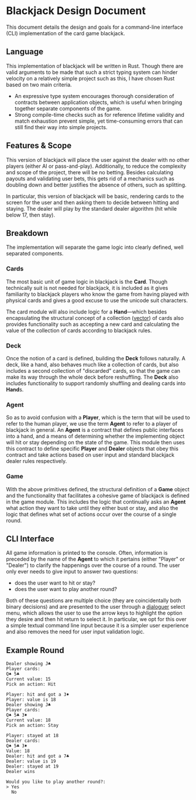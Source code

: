 # Blackjack Design Document
This document details the design and goals for a command-line interface (CLI) implementation of the card game blackjack.

## Language
This implementation of blackjack will be written in Rust. Though there are valid arguments to be made that such a strict typing system can hinder velocity on a relatively simple project such as this, I have chosen Rust based on two main criteria.
- An expressive type system encourages thorough consideration of contracts between application objects, which is useful when bringing together separate components of the game.
- Strong compile-time checks such as for reference lifetime validity and match exhaustion prevent simple, yet time-consuming errors that can still find their way into simple projects.

## Features & Scope

This version of blackjack will place the user against the dealer with no other players (either AI or pass-and-play). Additionally, to reduce the complexity and scope of the project, there will be no betting. Besides calculating payouts and validating user bets, this gets rid of a mechanics such as doubling down and better justifies the absence of others, such as splitting.

In particular, this version of blackjack will be basic, rendering cards to the screen for the user and then asking them to decide between hitting and staying. The dealer will play by the standard dealer algorithm (hit while below 17, then stay).

## Breakdown

The implementation will separate the game logic into clearly defined, well separated components.

### Cards

The most basic unit of game logic in blackjack is the **Card**. Though technically suit is not needed for blackjack, it is included as it gives familiarity to blackjack players who know the game from having played with physical cards and gives a good excuse to use the unicode suit characters.

The card module will also include logic for a **Hand**—which besides encapsulating the structural concept of a collection ([vector]([https://doc.rust-lang.org/std/vec/struct.Vec.html](https://doc.rust-lang.org/std/vec/struct.Vec.html))) of cards also provides functionality such as accepting a new card and calculating the value of the collection of cards according to blackjack rules.

### Deck
Once the notion of a card is defined, building the **Deck** follows naturally. A deck, like a hand, also behaves much like a collection of cards, but also includes a second collection of "discarded" cards, so that the game can make its way through the whole deck before reshuffling. The **Deck** also includes functionality to support randomly shuffling and dealing cards into **Hand**s.

### Agent
So as to avoid confusion with a **Player**, which is the term that will be used to refer to the human player, we use the term **Agent** to refer to a player of blackjack in general. An **Agent** is a contract that defines public interfaces into a hand, and a means of determining whether the implementing object will hit or stay depending on the state of the game. This module then uses this contract to define specific **Player** and **Dealer** objects that obey this contract and take actions based on user input and standard blackjack dealer rules respectively.

### Game

With the above primitives defined, the structural definition of a **Game** object and the functionality that facilitates a cohesive game of blackjack is defined in the game module. This includes the logic that continually asks an **Agent** what action they want to take until they either bust or stay, and also the logic that defines what set of actions occur over the course of a single round.

## CLI Interface

All game information is printed to the console. Often, information is preceded by the name of the **Agent** to which it pertains (either "Player" or "Dealer") to clarify the happenings over the course of a round. The user only ever needs to give input to answer two questions: 
- does the user want to hit or stay?
- does the user want to play another round? 

Both of these questions are multiple choice (they are coincidentally both binary decisions) and are presented to the user through a [dialoguer]([https://github.com/mitsuhiko/dialoguer](https://github.com/mitsuhiko/dialoguer)) select menu, which allows the user to use the arrow keys to highlight the option they desire and then hit return to select it. In particular, we opt for this over a simple textual command line input because it is a simpler user experience and also removes the need for user input validation logic.

## Example Round
```
Dealer showing J♣
Player cards:
Q♠ 5♣
Current value: 15
Pick an action: Hit

Player: hit and got a 3♦
Player: value is 18
Dealer showing J♣
Player cards:
Q♠ 5♣ 3♦
Current value: 18
Pick an action: Stay

Player: stayed at 18
Dealer cards:
Q♠ 5♣ 3♦
Value: 18
Dealer: hit and got a 7♣
Dealer: value is 19
Dealer: stayed at 19
Dealer wins

Would you like to play another round?:
> Yes
  No
```
